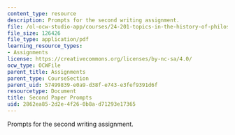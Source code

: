 ```yaml
---
content_type: resource
description: Prompts for the second writing assignment.
file: /ol-ocw-studio-app/courses/24-201-topics-in-the-history-of-philosophy-justice-political-economy-spring-2016/2862ea852d2e4f260b8ad71293e17365_MIT24_201S16_Second_Paper.pdf
file_size: 126426
file_type: application/pdf
learning_resource_types:
- Assignments
license: https://creativecommons.org/licenses/by-nc-sa/4.0/
ocw_type: OCWFile
parent_title: Assignments
parent_type: CourseSection
parent_uid: 57499839-e0a9-d38f-e743-e3fef9391d6f
resourcetype: Document
title: Second Paper Prompts
uid: 2862ea85-2d2e-4f26-0b8a-d71293e17365
---
```

Prompts for the second writing assignment.